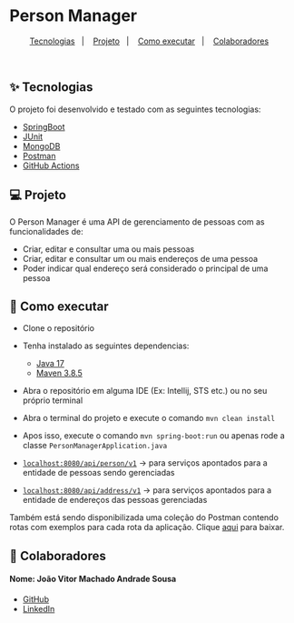 # Person Manager
<p align="center">
  <a href="#-tecnologias">Tecnologias</a>&nbsp;&nbsp;&nbsp;|&nbsp;&nbsp;&nbsp;
  <a href="#-projeto">Projeto</a>&nbsp;&nbsp;&nbsp;|&nbsp;&nbsp;&nbsp;
  <a href="#-como-executar">Como executar</a>&nbsp;&nbsp;&nbsp;|&nbsp;&nbsp;&nbsp;
  <a href="#-colaboradores">Colaboradores</a>&nbsp;&nbsp;&nbsp;
</p>

<br>

## ✨ Tecnologias

O projeto foi desenvolvido e testado com as seguintes tecnologias:

- [SpringBoot](https://spring.io/projects/spring-boot)
- [JUnit](https://junit.org/junit5/)
- [MongoDB](https://www.mongodb.com)
- [Postman](https://www.postman.com/)
- [GitHub Actions](https://docs.github.com/en/actions)


## 💻 Projeto

O Person Manager é uma API de gerenciamento de pessoas com as funcionalidades de:

- Criar, editar e consultar uma ou mais pessoas
- Criar, editar e consultar um ou mais endereços de uma pessoa
- Poder indicar qual endereço será considerado o principal de uma pessoa

## 🚀 Como executar

- Clone o repositório
- Tenha instalado as seguintes dependencias:
   - [Java 17](https://www.oracle.com/java/technologies/javase/jdk17-archive-downloads.html)
   - [Maven 3.8.5](https://maven.apache.org/docs/3.8.5/release-notes.html)
     
- Abra o repositório em alguma IDE (Ex: Intellij, STS etc.) ou no seu próprio terminal
- Abra o terminal do projeto e execute o comando `mvn clean install`
- Apos isso, execute o comando `mvn spring-boot:run` ou apenas rode a classe `PersonManagerApplication.java`

-  [`localhost:8080/api/person/v1`](http://localhost:8080/api/person/v1) -> para serviços apontados para a entidade de pessoas sendo gerenciadas
-  [`localhost:8080/api/address/v1`](http://localhost:8080/api/address/v1) -> para serviços apontados para a entidade de endereços das pessoas gerenciadas

Também está sendo disponibilizada uma coleção do Postman contendo rotas com exemplos para cada rota da aplicação. Clique [aqui](https://github.com/joovitor12/person-manager/files/15205242/person-manager.postman_collection.json) para baixar.

## 👷 Colaboradores

#### Nome: João Vitor Machado Andrade Sousa
- [GitHub](https://github.com/joovitor12)
- [LinkedIn](https://www.linkedin.com/in/jo%C3%A3o-vitor-machado-b23a7820b/)
